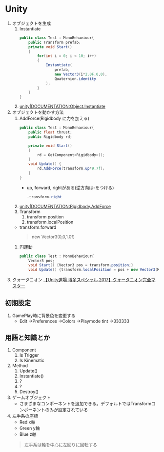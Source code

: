 # Unity
1. オブジェクトを生成
    1. Instantiate
        ~~~c#
        public class Test : MonoBehaviour{
            public Transform prefab;
            private void Start()
            {
                for(int i = 0; i < 10; i++)
                {
                    Instantiate(
                        prefab,
                        new Vector3(i*2.0F,0,0),
                        Quaternion.identity
                    );
                }
            }
        }
        ~~~
    1. [unity|DOCUMENTATION:Object.Instantiate](https://docs.unity3d.com/ja/current/ScriptReference/Object.Instantiate.html)
1. オブジェクトを動かす方法
    1. AddForce(Rigidbody に力を加える)
        ~~~c#
        public class Test : MonoBehaviour{
            public float thrust;
            public Rigidbody rd;

            private void Start()
            {
                rd = GetComponent<Rigidbody>();
            }
            void Update() {
                rd.AddForce(transform.up*9.7f);
            }
        }
        ~~~
        - up, forward, rightがある(逆方向は-をつける)
            ~~~c#
            -transform.right
            ~~~
    1. [unity|DOCUMENTATION:Rigidbody.AddForce](https://docs.unity3d.com/ja/current/ScriptReference/Rigidbody.AddForce.html)
    1. Transform
        1. transform.position
        1. transform.localPosition
    - transform.forward
        > new Vector3(0,0,1.0f)
    1. 円運動
        ~~~c#
        public class Test : MonoBehaviour{
            Vector3 pos;
            void Start() {Vector3 pos = transform.position;}
            void Update() {transform.localPosition = pos + new Vector3(Mathf.Sin(Time.time), Mathf.Cos(Time.time), 0);}}
        ~~~
1. クォータニオン
    [【Unity道場 博多スペシャル 2017】クォータニオン完全マスター](https://www.youtube.com/watch?v=uKWLPU8gfIY)

## 初期設定
1. GamePlay時に背景色を変更する
    - Edit →Preferences →Colors →Playmode tint →333333
## 用語と知識とか
1. Component
    1. Is Trigger
    1. Is Kinematic
1. Method
    1. Update()
    1. Instantiate()
    1. ?
    1. ?
    1. Destroy()
1. ゲームオブジェクト
    - さまざまなコンポーネントを追加できる。デフォルトではTransformコンポーネントのみが設定されている
1. 左手系の座標
    - Red x軸
    - Green y軸
    - Blue z軸
    > 左手系は軸を中心に左回りに回転する